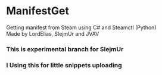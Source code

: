 # ManifestGet
Getting manifest from Steam using C# and Steamctl (Python)\
Made by LordElias, SlejmUr and JVAV

### This is experimental branch for SlejmUr
### I Using this for little snippets uploading
##
